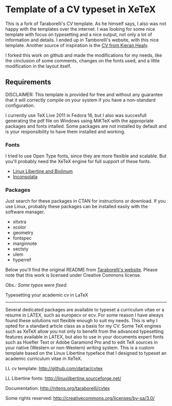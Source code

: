 # Template of a CV typeset in XeTeX

This is a fork of Taraborelli's CV template. As he himself says, I also was not happy with the templates over the internet. I was looking for some nice template with focus on typesetting and a nice output, not only a lot of information and details. I ended up in Tamborelli's website, with this nice template. Another source of inspiration is the [CV from Kieran Healy][kjh-vita].

[kjh-vita]: http://kjhealy.github.com/kjh-vita/

I forked this work on github and made the modifications for my needs, like the cinclusion of some comments, changes on the fonts used, and a little modification in the layout itself.

## Requirements

DISCLAIMER: This template is provided for free and without any guarantee that it will correctly compile on your system if you have a non-standard configuration.

I currently use TeX Live 2011 in Fedora 16, but I also was succesfull generating the pdf file on Windows using MiKTeX with the appropriate packages and fonts intalled. Some packages are not installed by default and is your responsibility to have them installed and working.

### Fonts

I tried to use Open Type fonts, since they are more flexible and scalable. But you'll probably need the XeTeX engine for full support of these fonts.

 - [Linux Libertine and Biolinum][libertine]
 - [Inconsolata][inconsolata]

[libertine]:	http://www.linuxlibertine.org/
[inconsolata]:	http://levien.com/type/myfonts/inconsolata.html

### Packages

Just search for these packages in CTAN for instructions or download. If you use Linux, probably these packages can be installed easily with the software manager.

 - xltxtra
 - xcolor
 - geometry
 - fontspec
 - marginnote
 - sectsty
 - ulem
 - hyperref

Below you'll find the original README from [Taraborelli's website][taraborelli]. Please note that this work is licensed under Creative Commons license.

[taraborelli]: http://github.com/dartar/cvtex

_Obs.: Some typos were fixed._


Typesetting your academic cv in LaTeX
_____________________________________

Several dedicated packages are available to typeset a curriculum vitae or a resume in LATEX, such as europecv or ecv. For some reason I have always found these solutions not flexible enough to suit my needs. This is why I opted for a standard article class as a basis for my CV. Some TeX engines such as XeTeX allow you not only to benefit from the advanced typesetting features available in LATEX, but also to use in your documents expert fonts such as Hoefler Text or Adobe Garamond Pro and to edit TeX sources in your native (Western or non-Western) writing system. This is a custom template based on the Linux Libertine typeface that I designed to typeset an academic curriculum vitae in XeTeX.

LL cv template: http://github.com/dartar/cvtex

LL Libertine fonts: http://linuxlibertine.sourceforge.net/

Documentation: http://nitens.org/taraborelli/cvtex

Some rights reserved: http://creativecommons.org/licenses/by-sa/3.0/